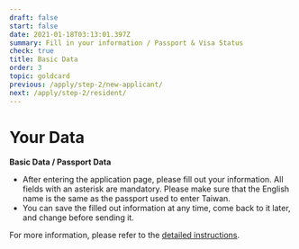 ```yaml
---
draft: false
start: false
date: 2021-01-18T03:13:01.397Z
summary: Fill in your information / Passport & Visa Status
check: true
title: Basic Data
order: 3
topic: goldcard
previous: /apply/step-2/new-applicant/
next: /apply/step-2/resident/
---
```

# Your Data

**Basic Data / Passport Data**

* After entering the application page, please fill out your information. All fields with an asterisk are mandatory. Please make sure that the English name is the same as the passport used to enter Taiwan.
* You can save the filled out information at any time, come back to it later, and change before sending it.

For more information, please refer to the [detailed instructions](/en/application/#online-application).